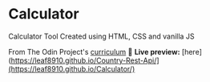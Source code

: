 # Calculator
 Calculator Tool
 Created using HTML, CSS and vanilla JS

From The Odin Project's [curriculum](https://www.theodinproject.com/courses/foundations/lessons/calculator)
🔗 **Live preview:** [here](https://leaf8910.github.io/Country-Rest-Api/](https://leaf8910.github.io/Calculator/)
